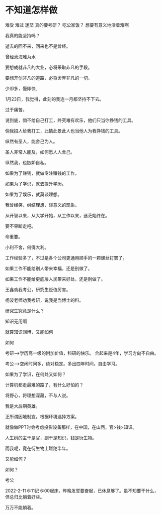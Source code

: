 # 不知道怎样做

难受 难过 迷茫
真的要考研？
吃公家饭？
想要有意义地活着难啊


我真的能坚持吗？

逝去的回不来，回来也不是曾经。

曾经沧海难为水

要想成就非凡的大业，必将采取非凡的手段。

要想开创非凡的道路，必将舍弃非凡的一切。

少即多，慢即快, 


1月23日，我觉得，此刻的我连一月都坚持不下去。

过于痛苦。

说到底，倘不给自己打工，终究难有欢乐，他们只当你挣钱的工具。

倘我招人给我打工，此情此景此人也当他人为我挣钱的工具。

纵然有圣人，能舍己为人。

圣人非常人能及，如何愿人人舍己。

纵然我，也嫉妒自私。

如果为了赚钱，就做专注赚钱的工作。

如果为了学识，就去提升学历。

如果为了娱乐，就莫谈理想。

我曾经笑，纠结理想，谈意义的现象。

从开智以来，从大学开始，从工作以来，迷茫始终在。

要不果断走吧。

命重要。

小利不舍，何得大利。

工作经验多了，不过是各个公司更通用顺手的一颗螺丝钉罢了。

如果工作不能给别人带来幸福，还是别做了。

如果工作不能给更底层人民带来好处，还是别做了。

王鑫劝我考公，研究生贬值厉害。

杨波老师劝我考研，说我是当博士的料。

研究生究竟是什么？

知识无用啊

就算知识渊博，又能如何

如何

考研-->学历高一级的附加价值，科研的快乐。  合起来是4年，学习方向不自由。

考公-->空闲时间多，绝对稳定。多出四年时间，自由学习。

如果为了学识，在何处又如何？

计算机都走最难的路了，有什么好怕的？

将野心，将理想深藏，不与人说。

我是大后期英雄。

<!-- 对不起，老师。 -->

正所谓因地制宜，根据环境选择方案。

就像做PPT时会考虑投影设备那样，在中国，在山西，官>钱>知识。

人生树的主干是官，副干是知识，钱是衍生物。

而我呢，竟在衍生物上蹉跎半年。

又能如何？

如何？

考公

2022-2-11
6:11记 6:00起床，昨晚发誓要奋起，已休息够了。虽不知要干什么，但总归比躺着好些。 

万万不能躺着。











